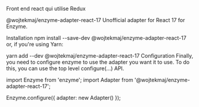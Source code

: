 Front end react qui utilise Redux

@wojtekmaj/enzyme-adapter-react-17
Unofficial adapter for React 17 for Enzyme.

Installation
npm install --save-dev @wojtekmaj/enzyme-adapter-react-17
or, if you're using Yarn:

yarn add --dev @wojtekmaj/enzyme-adapter-react-17
Configuration
Finally, you need to configure enzyme to use the adapter you want it to use. To do this, you can use the top level configure(...) API.

import Enzyme from 'enzyme';
import Adapter from '@wojtekmaj/enzyme-adapter-react-17';

Enzyme.configure({ adapter: new Adapter() });
